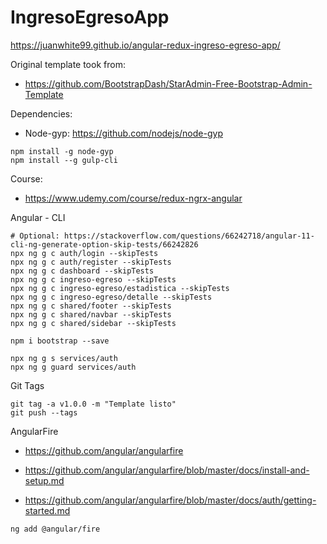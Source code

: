 # IngresoEgresoApp

https://juanwhite99.github.io/angular-redux-ingreso-egreso-app/

Original template took from:

- https://github.com/BootstrapDash/StarAdmin-Free-Bootstrap-Admin-Template

Dependencies:

- Node-gyp: https://github.com/nodejs/node-gyp

```
npm install -g node-gyp
npm install --g gulp-cli
```

Course:

- https://www.udemy.com/course/redux-ngrx-angular

Angular - CLI

```shell
# Optional: https://stackoverflow.com/questions/66242718/angular-11-cli-ng-generate-option-skip-tests/66242826
npx ng g c auth/login --skipTests
npx ng g c auth/register --skipTests
npx ng g c dashboard --skipTests
npx ng g c ingreso-egreso --skipTests
npx ng g c ingreso-egreso/estadistica --skipTests
npx ng g c ingreso-egreso/detalle --skipTests
npx ng g c shared/footer --skipTests
npx ng g c shared/navbar --skipTests
npx ng g c shared/sidebar --skipTests

npm i bootstrap --save

npx ng g s services/auth
npx ng g guard services/auth

```

Git Tags

```
git tag -a v1.0.0 -m "Template listo"
git push --tags
```

AngularFire

- https://github.com/angular/angularfire

- https://github.com/angular/angularfire/blob/master/docs/install-and-setup.md

- https://github.com/angular/angularfire/blob/master/docs/auth/getting-started.md

```
ng add @angular/fire
```
